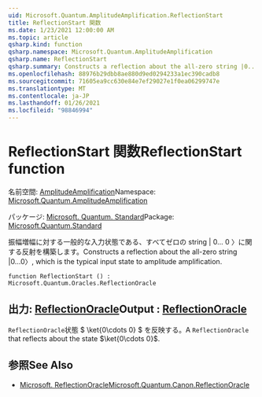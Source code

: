 ```yaml
---
uid: Microsoft.Quantum.AmplitudeAmplification.ReflectionStart
title: ReflectionStart 関数
ms.date: 1/23/2021 12:00:00 AM
ms.topic: article
qsharp.kind: function
qsharp.namespace: Microsoft.Quantum.AmplitudeAmplification
qsharp.name: ReflectionStart
qsharp.summary: Constructs a reflection about the all-zero string |0...0〉, which is the typical input state to amplitude amplification.
ms.openlocfilehash: 88976b29dbb8ae880d9ed0294233a1ec390cadb8
ms.sourcegitcommit: 71605ea9cc630e84e7ef29027e1f0ea06299747e
ms.translationtype: MT
ms.contentlocale: ja-JP
ms.lasthandoff: 01/26/2021
ms.locfileid: "98846994"
---
```

# <a name="reflectionstart-function"></a><span data-ttu-id="9b1e8-102">ReflectionStart 関数</span><span class="sxs-lookup"><span data-stu-id="9b1e8-102">ReflectionStart function</span></span>

<span data-ttu-id="9b1e8-103">名前空間: [AmplitudeAmplification](xref:Microsoft.Quantum.AmplitudeAmplification)</span><span class="sxs-lookup"><span data-stu-id="9b1e8-103">Namespace: [Microsoft.Quantum.AmplitudeAmplification](xref:Microsoft.Quantum.AmplitudeAmplification)</span></span>

<span data-ttu-id="9b1e8-104">パッケージ: [Microsoft. Quantum. Standard](https://nuget.org/packages/Microsoft.Quantum.Standard)</span><span class="sxs-lookup"><span data-stu-id="9b1e8-104">Package: [Microsoft.Quantum.Standard](https://nuget.org/packages/Microsoft.Quantum.Standard)</span></span>


<span data-ttu-id="9b1e8-105">振幅増幅に対する一般的な入力状態である、すべてゼロの string | 0... 0 〉に関する反射を構築します。</span><span class="sxs-lookup"><span data-stu-id="9b1e8-105">Constructs a reflection about the all-zero string |0...0〉, which is the typical input state to amplitude amplification.</span></span>

```qsharp
function ReflectionStart () : Microsoft.Quantum.Oracles.ReflectionOracle
```


## <a name="output--reflectionoracle"></a><span data-ttu-id="9b1e8-106">出力: [ReflectionOracle](xref:Microsoft.Quantum.Oracles.ReflectionOracle)</span><span class="sxs-lookup"><span data-stu-id="9b1e8-106">Output : [ReflectionOracle](xref:Microsoft.Quantum.Oracles.ReflectionOracle)</span></span>

<span data-ttu-id="9b1e8-107">`ReflectionOracle`状態 $ \ket{0\cdots 0} $ を反映する。</span><span class="sxs-lookup"><span data-stu-id="9b1e8-107">A `ReflectionOracle` that reflects about the state $\ket{0\cdots 0}$.</span></span>

## <a name="see-also"></a><span data-ttu-id="9b1e8-108">参照</span><span class="sxs-lookup"><span data-stu-id="9b1e8-108">See Also</span></span>

- [<span data-ttu-id="9b1e8-109">Microsoft. ReflectionOracle</span><span class="sxs-lookup"><span data-stu-id="9b1e8-109">Microsoft.Quantum.Canon.ReflectionOracle</span></span>](xref:Microsoft.Quantum.Canon.ReflectionOracle)